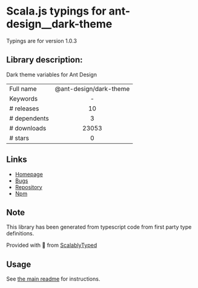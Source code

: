 
# Scala.js typings for ant-design__dark-theme

Typings are for version 1.0.3

## Library description:
Dark theme variables for Ant Design

|                    |                 |
| ------------------ | :-------------: |
| Full name          | @ant-design/dark-theme |
| Keywords           | - |
| # releases         | 10 |
| # dependents       | 3 |
| # downloads        | 23053 |
| # stars            | 0 |

## Links
- [Homepage](https://github.com/ant-design/ant-design-dark-theme)
- [Bugs](https://github.com/ant-design/ant-design-dark-theme/issues)
- [Repository](https://github.com/ant-design/ant-design-dark-theme)
- [Npm](https://www.npmjs.com/package/%40ant-design%2Fdark-theme)
    


## Note
This library has been generated from typescript code from first party type definitions.

Provided with :purple_heart: from [ScalablyTyped](https://github.com/oyvindberg/ScalablyTyped)

## Usage
See [the main readme](../../readme.md) for instructions.


